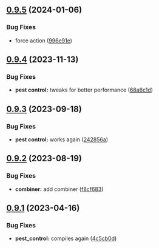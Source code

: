 ## [0.9.5](https://github.com/Torwent/wasp-mini/compare/v0.9.4...v0.9.5) (2024-01-06)


### Bug Fixes

* force action ([996e91e](https://github.com/Torwent/wasp-mini/commit/996e91e33a31627660cedd48ed641ce5e2711308))



## [0.9.4](https://github.com/Torwent/wasp-mini/compare/v0.9.3...v0.9.4) (2023-11-13)


### Bug Fixes

* **pest control:** tweaks for better performance ([68a6c1d](https://github.com/Torwent/wasp-mini/commit/68a6c1d7841b0c55463b9257a788698c9a906109))



## [0.9.3](https://github.com/Torwent/wasp-mini/compare/v0.9.2...v0.9.3) (2023-09-18)


### Bug Fixes

* **pest control:** works again ([242856a](https://github.com/Torwent/wasp-mini/commit/242856a2a0eee6cd014ae3db37e0641d696bf542))



## [0.9.2](https://github.com/Torwent/wasp-mini/compare/v0.9.1...v0.9.2) (2023-08-19)


### Bug Fixes

* **combiner:** add combiner ([f8cf683](https://github.com/Torwent/wasp-mini/commit/f8cf683cd59c422964fdc96fa68c091b7f2259b2))



## [0.9.1](https://github.com/Torwent/wasp-mini/compare/v0.9.0...v0.9.1) (2023-04-16)


### Bug Fixes

* **pest_control:** compiles again ([4c5cb0d](https://github.com/Torwent/wasp-mini/commit/4c5cb0d5702b4418b229d5eadef1bbdb40754b52))



